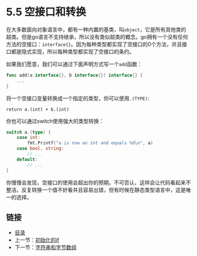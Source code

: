 # 5.5 空接口和转换

在大多数面向对象语言中，都有一种内置的基类，叫`object`，它是所有其他类的超类。但是go语言不支持继承，所以没有类似超类的概念。go拥有一个没有任何方法的空接口：`interface{}`。因为每种类型都实现了空接口的0个方法，并且接口都是隐式实现，所以每种类型都实现了空接口的条约。

如果我们愿意，我们可以通过下面声明方式写一个`add`函数：

```go
func add(a interface{}, b interface{}) interface{} {
    ...
}
```

将一个空接口变量转换成一个指定的类型，你可以使用`.(TYPE)`:

    return a.(int) + b.(int)

你也可以通过switch使用强大的类型转换：

```go
switch a.(type) {
    case int:
        fmt.Printf("a is now an int and equals %d\n", a)
    case bool, string:
        // ...
    default:
        // ...
}
```

你慢慢会发现，空接口的使用会超出你的预期。不可否认，这样会让代码看起来不整洁。反复转换一个值不好看并且容易出错，但有时候在静态类型语言中，这是唯一的选择。

## 链接

- [目录](directory.md)
- 上一节：[初始化的if](5.4%20初始化的if.md)
- 下一节：[字符串和字节数组](5.6.md)
